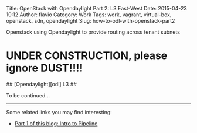 Title: OpenStack with Opendaylight Part 2: L3 East-West
Date: 2015-04-23 10:12
Author: flavio
Category: Work
Tags: work, vagrant, virtual-box, openstack, sdn, opendaylight
Slug: how-to-odl-with-openstack-part2

Openstack using Opendaylight to provide routing across tenant subnets

<!--more-->

# UNDER CONSTRUCTION, please ignore DUST!!!! #

<span id=l3fwd />
## [Opendaylight][odl] L3 ##

To be continued...

---
Some related links you may find interesting:

  * [Part 1 of this blog: Intro to Pipeline](http://www.flaviof.com/blog/work/how-to-odl-with-openstack-part1.html)

  [odl]: http://www.opendaylight.org/software "Opendaylight"
